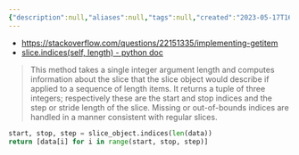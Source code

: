 ```yaml
---
{"description":null,"aliases":null,"tags":null,"created":"2023-05-17T16:09:52","updated":"2023-07-15T21:33:03","title":"slice.indices - python","dg-publish":true,"permalink":"/docs/slice.indices - python/","dgPassFrontmatter":true}
---
```


- https://stackoverflow.com/questions/22151335/implementing-getitem
- [slice.indices(self, length) - python doc](https://docs.python.org/3/reference/datamodel.html?highlight=slice#slice.indices)

> This method takes a single integer argument length and computes information about the slice that the slice object would describe if applied to a sequence of length items. It returns a tuple of three integers; respectively these are the start and stop indices and the step or stride length of the slice. Missing or out-of-bounds indices are handled in a manner consistent with regular slices.

```python
start, stop, step = slice_object.indices(len(data))
return [data[i] for i in range(start, stop, step)]
```
